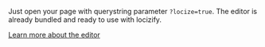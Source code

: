 Just open your page with querystring parameter `?locize=true`. The editor is already bundled and ready to use with locizify.

[Learn more about the editor](https://github.com/locize/locize-editor)